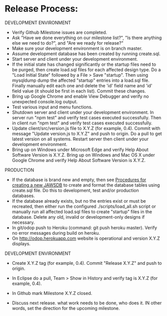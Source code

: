 # Release Process:

DEVELOPMENT ENVIRONMENT
* Verify Github Milestone issues are completed.
* Ask "Have we done everything on our milestone list?", "Is there anything else we need to do?", and "Are we ready for release?"
* Make sure your development environment is on branch master.
* Assume development database has been created by running create.sql.
* Start server and client under your development environment. 
* If the initial state has changed significantly or the startup files need to be purged, then create load.sql files for each affected design type. Do a "Load Initial State" followed by a File > Save "startup". Then using mysqldump dump the affected "startup" entries into a load.sql file. Finally manually edit each one and delete the 'id' field name and 'id' field value (it should be first in each list). Commit these changes.
* Bring up Google Chrome and enable View Debugger and verify no unexpected console.log output. 
* Test various input and menu functions.
* Shutdown server and client under your development environment. In server run "npm test" and verify test cases executed successfully. Then in client run "npm test" and verify test cases executed successfully.
* Update client/src/version.js file to X.Y.Z (for example, 0.4). Commit with message "Update version.js to X.Y.Z" and push to origin. Do a pull to get latest version on all systems. Restart server then client under your development environment.
* Bring up on Windows under Microsoft Edge and verify Help About Software Version is X.Y.Z. Bring up on Windows and Mac OS X under Google Chrome and verify Help About Software Version is X.Y.Z.

PRODUCTION
* If the database is brand new and empty, then see [Procedures for creating a new JAWSDB](NewDB) to create and format the database tables using create.sql file. Do this to development, test and/or production databases.
* If the database already exists, but no the entries exist or must be recreated, then either run the configured ./scripts/load_all.sh script or manually run all affected load.sql files to create "startup" files in the database. Delete any old, invalid or development-only designs if necessary.
* In git/odop push to Heroku (command: git push heroku master). Verify no error messages during build on heroku.
* On http://odop.herokuapp.com website is operational and version X.Y.Z displays.

DEVELOPMENT ENVIRONMENT
* Create X.Y.Z tag (for example, 0.4). Commit "Release X.Y.Z" and push to origin.
* In Eclipse do a pull, Team > Show in History and verify tag is X.Y.Z (for example, 0.4).
* In Github mark Milestone X.Y.Z closed.

* Discuss next release. what work needs to be done, who does it. IN other words, set the direction for the upcoming milestone.
